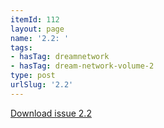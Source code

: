 ```yaml
---
itemId: 112
layout: page
name: '2.2: '
tags:
- hasTag: dreamnetwork
- hasTag: dream-network-volume-2
type: post
urlSlug: '2.2'
---
```

<a href="files/pdfs/Volume_2/2.2-Dream-Network-Bulletin-Vol.2-No.2.pdf" download="">Download issue 2.2</a>
